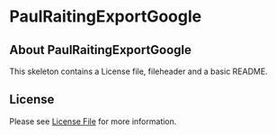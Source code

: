 # PaulRaitingExportGoogle
## About PaulRaitingExportGoogle
This skeleton contains a License file, fileheader and a basic README.

## License

Please see [License File](LICENSE) for more information.